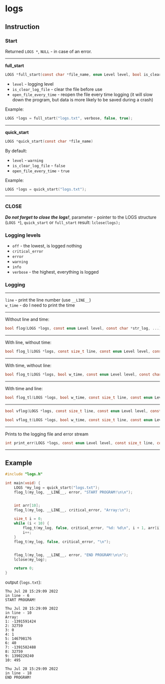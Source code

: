 # logs

## Instruction

### Start
Returned `LOGS *`, `NULL` - in case of an error.

---
**full_start**

```c
LOGS *full_start(const char *file_name, enum Level level, bool is_clear_log_file,  bool open_file_every_time)
```
* `level` - logging level
* `is_clear_log_file` - clear the file before use
* `open_file_every_time` - reopen the file every time logging (it will slow down the program, but data is more likely to be saved during a crash)

Example:
```c
LOGS *logs = full_start("logs.txt", verbose, false, true);
```

---
**quick_start**

```c
LOGS *quick_start(const char *file_name)
```

By default:
* `level` - `warning`
* `is_clear_log_file` - `false`
* `open_file_every_time` - `true`

Example:
```c
LOGS *logs = quick_start("logs.txt");
```

---

### CLOSE
***Do not forget to close the logs!***, parameter - pointer to the LOGS structure (`LOGS *`), `quick_start` or `full_start` result:
`lclose(logs);`

### Logging levels
* `off` - the lowest, is logged nothing
* `critical_error`
* `error`
* `warning`
* `info`
* `verbose` - the highest, everything is logged

### Logging

---
`line` - print the line number (use `__LINE__`)\
`w_time` - do I need to print the time

---

Without line and time:
```c
bool flog(LOGS *logs, const enum Level level, const char *str_log, ...)
```
---

With line, without time:
```c
bool flog_l(LOGS *logs, const size_t line, const enum Level level, const char *str_log, ...)
```
---

With time, without line:
```c
bool flog_t(LOGS *logs, bool w_time, const enum Level level, const char *str_log, ...)
```
---

With time and line:
```c
bool flog_tl(LOGS *logs, bool w_time, const size_t line, const enum Level level, const char *str_log, ...)
```

---

```c
bool vflog(LOGS *logs, const size_t line, const enum Level level, const char *str_log, va_list args)
```
```c
bool vflog_t(LOGS *logs, bool w_time, const size_t line, const enum Level level, const char *str_log, va_list args)
```

---

Prints to the logging file and error stream
```c
int print_err(LOGS *logs, const enum Level level, const size_t line, const char *str_err, ...)
```

---

## Example

```c
#include "logs.h"

int main(void) {
    LOGS *my_log = quick_start("logs.txt");
    flog_l(my_log, __LINE__, error, "START PROGRAM!\n\n");


    int arr[10];
    flog_l(my_log, __LINE__, critical_error, "Array:\n");

    size_t i = 0;
    while (i < 10) {
        flog_t(my_log, false, critical_error, "%d: %d\n", i + 1, arr[i]);
        i++;
    }
    flog_t(my_log, false, critical_error, "\n");


    flog_l(my_log, __LINE__, error, "END PROGRAM!\n\n");
    lclose(my_log);

    return 0;
}
```

output (`logs.txt`):

```
Thu Jul 28 15:29:09 2022
in line - 6
START PROGRAM!

Thu Jul 28 15:29:09 2022
in line - 10
Array:
1: -1391591424
2: 32759
3: 0
4: 1
5: 146798176
6: 40
7: -1391582488
8: 32759
9: 1390220240
10: 495

Thu Jul 28 15:29:09 2022
in line - 18
END PROGRAM!
```
